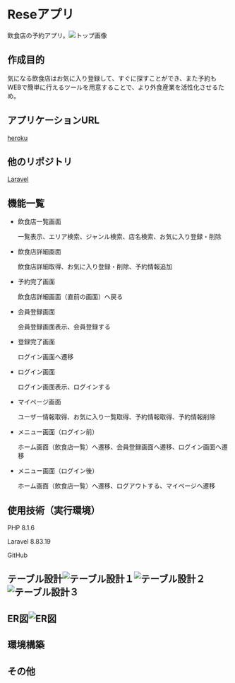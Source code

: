 # Reseアプリ

飲食店の予約アプリ。![トップ画像](https://user-images.githubusercontent.com/103088168/186350448-115905be-0c7c-4811-be12-77111b383b3e.png)

## 作成目的
気になる飲食店はお気に入り登録して、すぐに探すことができ、また予約もWEBで簡単に行えるツールを用意することで、より外食産業を活性化させるため。

## アプリケーションURL
[heroku](https://git.heroku.com/pacific-badlands-07048.git)

## 他のリポジトリ
[Laravel](https://github.com/kaoriii7/resepj.git)

## 機能一覧
- 飲食店一覧画面

    一覧表示、エリア検索、ジャンル検索、店名検索、お気に入り登録・削除

- 飲食店詳細画面

    飲食店詳細取得、お気に入り登録・削除、予約情報追加

- 予約完了画面

    飲食店詳細画面（直前の画面）へ戻る

- 会員登録画面

    会員登録画面表示、会員登録する

- 登録完了画面

    ログイン画面へ遷移

- ログイン画面

    ログイン画面表示、ログインする

- マイページ画面

    ユーザー情報取得、お気に入り一覧取得、予約情報取得、予約情報削除

- メニュー画面（ログイン前）

    ホーム画面（飲食店一覧）へ遷移、会員登録画面へ遷移、ログイン画面へ遷移

- メニュー画面（ログイン後）

    ホーム画面（飲食店一覧）へ遷移、ログアウトする、マイページへ遷移

## 使用技術（実行環境）
PHP 8.1.6

Laravel 8.83.19

GitHub

## テーブル設計![テーブル設計１](https://user-images.githubusercontent.com/103088168/186350633-33410410-4f39-4ab1-9ce8-23d8ba9227ea.png)![テーブル設計２](https://user-images.githubusercontent.com/103088168/186350643-3f0542c9-fd33-48f6-95bb-6019dc9831d9.png)![テーブル設計３](https://user-images.githubusercontent.com/103088168/186350651-7a859ebd-96f0-4173-b817-fc5c9d0146ad.png)

## ER図![ER図](https://user-images.githubusercontent.com/103088168/186351805-e9afa021-3364-4f61-8075-64fc723fde82.png)

## 環境構築

## その他
